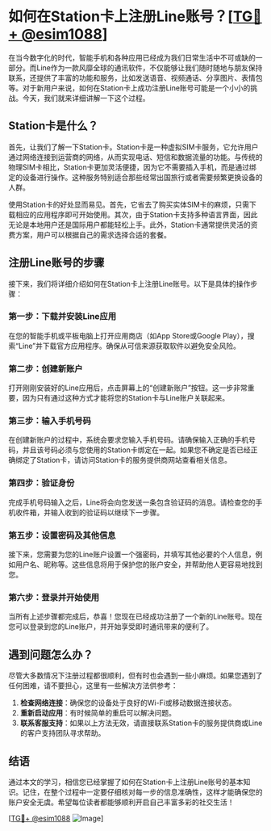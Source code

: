 # 如何在Station卡上注册Line账号？[[TG💪+ @esim1088](https://t.me/s/esim1088)]

在当今数字化的时代，智能手机和各种应用已经成为我们日常生活中不可或缺的一部分。而Line作为一款风靡全球的通讯软件，不仅能够让我们随时随地与朋友保持联系，还提供了丰富的功能和服务，比如发送语音、视频通话、分享图片、表情包等。对于新用户来说，如何在Station卡上成功注册Line账号可能是一个小小的挑战。今天，我们就来详细讲解一下这个过程。

## Station卡是什么？

首先，让我们了解一下Station卡。Station卡是一种虚拟SIM卡服务，它允许用户通过网络连接到运营商的网络，从而实现电话、短信和数据流量的功能。与传统的物理SIM卡相比，Station卡更加灵活便捷，因为它不需要插入手机，而是通过绑定的设备进行操作。这种服务特别适合那些经常出国旅行或者需要频繁更换设备的人群。

使用Station卡的好处显而易见。首先，它省去了购买实体SIM卡的麻烦，只需下载相应的应用程序即可开始使用。其次，由于Station卡支持多种语言界面，因此无论是本地用户还是国际用户都能轻松上手。此外，Station卡通常提供灵活的资费方案，用户可以根据自己的需求选择合适的套餐。

## 注册Line账号的步骤

接下来，我们将详细介绍如何在Station卡上注册Line账号。以下是具体的操作步骤：

### 第一步：下载并安装Line应用

在您的智能手机或平板电脑上打开应用商店（如App Store或Google Play），搜索“Line”并下载官方应用程序。确保从可信来源获取软件以避免安全风险。

### 第二步：创建新账户

打开刚刚安装好的Line应用后，点击屏幕上的“创建新账户”按钮。这一步非常重要，因为只有通过这种方式才能将您的Station卡与Line账户关联起来。

### 第三步：输入手机号码

在创建新账户的过程中，系统会要求您输入手机号码。请确保输入正确的手机号码，并且该号码必须与您使用的Station卡绑定在一起。如果您不确定是否已经正确绑定了Station卡，请访问Station卡的服务提供商网站查看相关信息。

### 第四步：验证身份

完成手机号码输入之后，Line将会向您发送一条包含验证码的消息。请检查您的手机收件箱，并输入收到的验证码以继续下一步骤。

### 第五步：设置密码及其他信息

接下来，您需要为您的Line账户设置一个强密码，并填写其他必要的个人信息，例如用户名、昵称等。这些信息将用于保护您的账户安全，并帮助他人更容易地找到您。

### 第六步：登录并开始使用

当所有上述步骤都完成后，恭喜！您现在已经成功注册了一个新的Line账号。现在您可以登录到您的Line账户，并开始享受即时通讯带来的便利了。

## 遇到问题怎么办？

尽管大多数情况下注册过程都很顺利，但有时也会遇到一些小麻烦。如果您遇到了任何困难，请不要担心，这里有一些解决方法供参考：

1. **检查网络连接**：确保您的设备处于良好的Wi-Fi或移动数据连接状态。
2. **重新启动应用**：有时候简单的重启可以解决问题。
3. **联系客服支持**：如果以上方法无效，请直接联系Station卡的服务提供商或Line的客户支持团队寻求帮助。

## 结语

通过本文的学习，相信您已经掌握了如何在Station卡上注册Line账号的基本知识。记住，在整个过程中一定要仔细核对每一步的信息准确性，这样才能确保您的账户安全无虞。希望每位读者都能够顺利开启自己丰富多彩的社交生活！

[[TG💪+ @esim1088](https://t.me/s/esim1088) ![Image](https://i.postimg.cc/4NQfJmqS/Snipaste-2025-05-13-00-14-12.png)]
